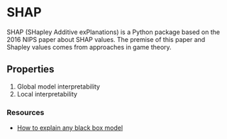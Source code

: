 # SHAP
SHAP (SHapley Additive exPlanations) is a Python package based on the 2016 NIPS paper about SHAP values. The premise of this paper and Shapley values comes from approaches in game theory.

## Properties

1. Global model interpretability
1. Local interpretability


### Resources
- [How to explain any black box model](https://towardsdatascience.com/a-complete-shap-tutorial-how-to-explain-any-black-box-ml-model-in-python-7538d11fae94)
